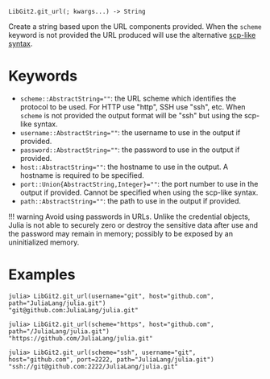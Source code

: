 ```
LibGit2.git_url(; kwargs...) -> String
```

Create a string based upon the URL components provided. When the `scheme` keyword is not provided the URL produced will use the alternative [scp-like syntax](https://git-scm.com/docs/git-clone#_git_urls_a_id_urls_a).

# Keywords

  * `scheme::AbstractString=""`: the URL scheme which identifies the protocol to be used. For HTTP use "http", SSH use "ssh", etc. When `scheme` is not provided the output format will be "ssh" but using the scp-like syntax.
  * `username::AbstractString=""`: the username to use in the output if provided.
  * `password::AbstractString=""`: the password to use in the output if provided.
  * `host::AbstractString=""`: the hostname to use in the output. A hostname is required to be specified.
  * `port::Union{AbstractString,Integer}=""`: the port number to use in the output if provided. Cannot be specified when using the scp-like syntax.
  * `path::AbstractString=""`: the path to use in the output if provided.

!!! warning
    Avoid using passwords in URLs. Unlike the credential objects, Julia is not able to securely zero or destroy the sensitive data after use and the password may remain in memory; possibly to be exposed by an uninitialized memory.


# Examples

```jldoctest
julia> LibGit2.git_url(username="git", host="github.com", path="JuliaLang/julia.git")
"git@github.com:JuliaLang/julia.git"

julia> LibGit2.git_url(scheme="https", host="github.com", path="/JuliaLang/julia.git")
"https://github.com/JuliaLang/julia.git"

julia> LibGit2.git_url(scheme="ssh", username="git", host="github.com", port=2222, path="JuliaLang/julia.git")
"ssh://git@github.com:2222/JuliaLang/julia.git"
```
